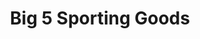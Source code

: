 ---
title: "Big 5 Sporting Goods"
url: /phoenix/big-5-sporting-goods-west-baseline-road/
shop: Sport
---
